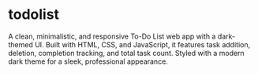 # todolist
A clean, minimalistic, and responsive To-Do List web app with a dark-themed UI. Built with HTML, CSS, and JavaScript, it features task addition, deletion, completion tracking, and total task count. Styled with a modern dark theme for a sleek, professional appearance.
